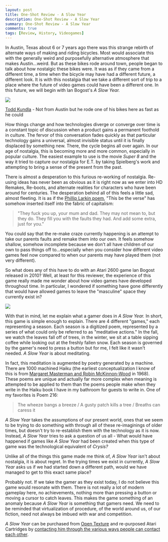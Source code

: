 ```yaml
---
layout: post
title: One-Shot Review - A Slow Year
description: One-Shot Review - A Slow Year
summary: One-Shot Review - A Slow Year
comments: true
tags: [Review, History, Videogames]
---
```


In Austin, Texas about 6 or 7 years ago there was this strange rebirth of alternate ways of making and riding bicycles. Most would associate this with the generally weird and purposefully alternative atmosphere that makes Austin...weird. But as these bikes rode around town, people began to talk about how nostalgic these bikes were. It was as if they came from a different time, a time when the bicycle may have had a different future, a different look. It is with this nostalgia that we take a different sort of trip to a place where the future of video games could have been a different one. In this future, we will begin with Ian Bogost's _A Slow Year._ 

[![](http://3.bp.blogspot.com/--JHdpKyH4Fc/T3O-ZpyYLBI/AAAAAAAAGwc/cHQ9Sr7AuOc/s320/image_7713450.jpg)](http://3.bp.blogspot.com/--JHdpKyH4Fc/T3O-ZpyYLBI/AAAAAAAAGwc/cHQ9Sr7AuOc/s1600/image_7713450.jpg)

[Todd Kundla](http://www.likecool.com/Mutant_bicycles_by_Todd_Kundla--Bike--Gear.html) - Not from Austin but he rode one of his bikes here as fast as he could


How things change and how technologies diverge or converge over time is a constant topic of discussion when a product gains a permanent foothold in culture. The fervor of this conversation fades quickly as that particular technology gains a universal, almost invisible status until it is finally displaced by something new. There, the cycle begins all over again. In our age of nostalgia, this is becoming more and more common, especially in popular culture. The easiest example to use is the movie _Super 8_ and the way it tried to capture our nostalgia for E.T. by taking Spielberg's work and attempting to bring a sense of the present from the past. 

There is almost a desperation to this furious re-working of nostalgia. Re-using ideas has never been as obvious as it is right now as we enter into HD Remakes, Re-boots, and alternate realities for characters who have been around for centuries. The desperation behind all of this feels a little sad, almost fleeting. It is as if the [Phillip Larkin poem](http://www.poetryfoundation.org/poem/178055), "This be the verse" has somehow inserted itself into the fabric of capitalism:

>"They fuck you up, your mum and dad.
> They may not mean to, but they do. 
> They fill you with the faults they had. 
> And add some extra, just for you."


You could say that the re-make craze currently happening is an attempt to take our parents faults and remake them into our own. It feels somehow shallow, somehow incomplete because we don't all have children of our own to pass things off to...especially when you consider how different video games feel now compared to when our parents may have played them (not very different).

So what does any of this have to do with an Atari 2600 game Ian Bogost released in 2010? Well, at least for this reviewer, the experience of this game really made me wonder about how video games have developed throughout time. In particular, I wondered if something have gone differently that would have allowed games to leave the "masculine" space they currently exist in?

[![](http://3.bp.blogspot.com/-kBYN-6sunro/T3PGVChlR5I/AAAAAAAAGwo/0POXJg-czyk/s1600/516w54LpdrL.jpg)](http://3.bp.blogspot.com/-kBYN-6sunro/T3PGVChlR5I/AAAAAAAAGwo/0POXJg-czyk/s1600/516w54LpdrL.jpg)

With that in mind, let me explain what a gamer does in _A Slow Year._ In short, this game is simple enough to explain. There are 4 different "games," each representing a season. Each season is a digitized poem, represented by a series of what could only be referred to as "meditative actions." In the fall, we watch the leaves fall off of trees, in the winter, we sit at a table sipping coffee while looking out at the freshly fallen snow. Each season is governed by the gamer's need to press a button but for me, I felt like it wasn't needed. _A Slow Year_ is about meditating. 

In fact, this meditation is augmented by poetry generated by a machine. There are 1000 machined Haiku (the earliest conceptualization I know of this is from [Margaret Masterman and Robin McKinnon-Wood](http://www.in-vacua.com/cgi-bin/haiku.pl) in 1968). These poems are unique and actually far more complex when meaning is attempted to be applied to them than the poems people make when they write in the Haiku book I have in my bathroom for guests to write in. One of my favorites is Poem 216:

> The wheeze bangs a breeze / A gusty patch kills a tree / Breaths can caress it

_A Slow Year_ takes the assumptions of our present world, ones that we seem to be trying to do something with through all of these re-imaginings of older times, but doesn't try to re-establish them with the technology as it is now. Instead, _A Slow Year_ tries to ask a question of us all - What would have happened if games like _A Slow Year_ had been created when this type of game was the technological equivalent of _Crysis?_

Unlike all of the things this game made me think of, _A Slow Year_ isn't about nostalgia, it is about regret. In the trying times we exist in currently, _A Slow Year_ asks us if we had started down a different path, would we have managed to get to this exact same place?

Probably not. If we take the gamer as they exist today, I do not believe this game would resonate with them. There is not really a lot of modern gameplay here, no achievements, nothing more than pressing a button or moving a cursor to catch leaves. This makes the game something of an anomaly because _A Slow Year_ is something that gamers need. We need to be reminded that virtualization of procedure, of the world around us, of our fiction, need not always be imbued with war and competition. 

_A Slow Year_ can be purchased from [Open Texture](http://www.opentexture.com/products/aslowyear/) and re-purposed Atari Cartridges by [contacting him through the various ways people can contact each other](http://www.bogost.com/games/game_poems.shtml).
